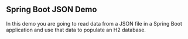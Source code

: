 ## Spring Boot JSON Demo

In this demo you are going to read data from a JSON file in a Spring Boot application
and use that data to populate an H2 database.
